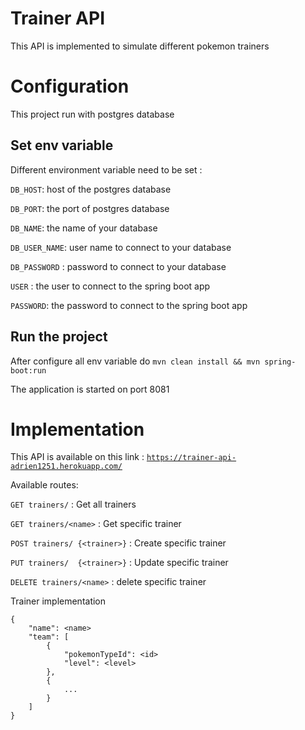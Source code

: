 # Trainer API

This API is implemented to simulate different pokemon trainers 

# Configuration 

This project run with postgres database 

## Set env variable 
Different environment variable need to be set : 

`DB_HOST`: host of the postgres database
 
`DB_PORT`: the port of postgres database

`DB_NAME`: the name of your database

`DB_USER_NAME`: user name to connect to your database

`DB_PASSWORD` : password to connect to your database

`USER` : the user to connect to the spring boot app

`PASSWORD`: the password to connect to the spring boot app
 
## Run the project 

After configure all env variable do
`mvn clean install && mvn spring-boot:run`

The application is started on port 8081

# Implementation 

This API is available on this link : [`https://trainer-api-adrien1251.herokuapp.com/`](https://trainer-api-adrien1251.herokuapp.com/)

Available routes:

`GET trainers/`                 : Get all trainers  

`GET trainers/<name>`           : Get specific trainer

`POST trainers/ {<trainer>}`    : Create specific trainer

`PUT trainers/  {<trainer>}`    : Update specific trainer

`DELETE trainers/<name>`        : delete specific trainer


Trainer implementation 
```
{
    "name": <name>
    "team": [
        {
            "pokemonTypeId": <id>
            "level": <level>
        },
        {
            ...
        }
    ]
}
```
